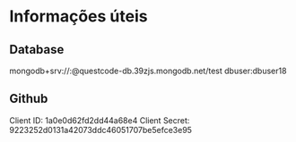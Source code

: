 # Informações úteis

## Database
mongodb+srv://<dbuser>:<password>@questcode-db.39zjs.mongodb.net/test
dbuser:dbuser18

## Github
Client ID: 1a0e0d62fd2dd44a68e4
Client Secret: 9223252d0131a42073ddc46051707be5efce3e95